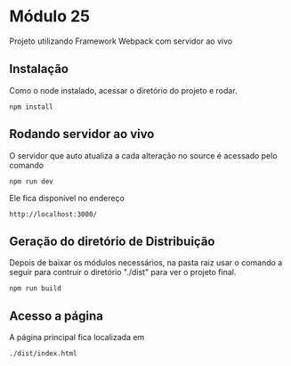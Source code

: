 # Módulo 25

Projeto utilizando Framework Webpack com servidor ao vivo

## Instalação

Como o node instalado, acessar o diretório do projeto e rodar.

```
npm install
```

## Rodando servidor ao vivo

O servidor que auto atualiza a cada alteração no source é acessado pelo comando

```
npm run dev
```

Ele fica disponível no endereço

```
http://localhost:3000/
```

## Geração do diretório de Distribuição

Depois de baixar os módulos necessários, na pasta raiz usar o comando a seguir para contruir o diretório "./dist" para ver o projeto final.

```
npm run build
```

## Acesso a página

A página principal fica localizada em

```
./dist/index.html
```
